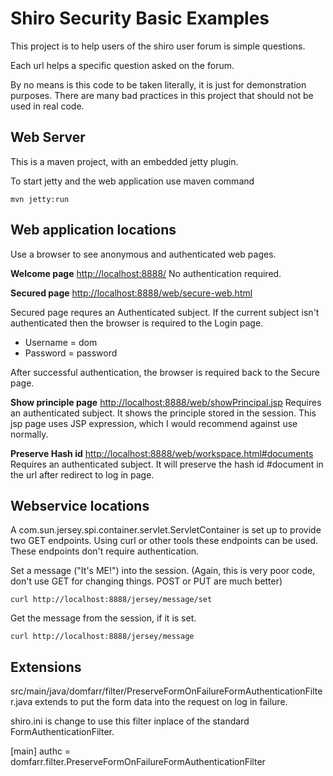 Shiro Security Basic Examples
=============================

This project is to help users of the shiro user forum is simple questions.

Each url helps a specific question asked on the forum.

By no means is this code to be taken literally, it is just for demonstration purposes. There are many bad practices in this project that should not be used in real code.


Web Server
----------

This is a maven project, with an embedded jetty plugin.

To start jetty and the web application use maven command

`mvn jetty:run`

Web application locations
-------------------------

Use a browser to see anonymous and authenticated web pages.

**Welcome page** [http://localhost:8888/](http://localhost:8888/) No authentication required.

**Secured page** [http://localhost:8888/web/secure-web.html](http://localhost:8888/web/secure-web.html) 

Secured page requres an Authenticated subject. If the current subject isn't authenticated then the browser is required to  the Login page. 

- Username = dom
- Password = password

After successful authentication, the browser is required back to the Secure page.

**Show principle page** [http://localhost:8888/web/showPrincipal.jsp](http://localhost:8888/web/showPrincipal.jsp) Requires an authenticated subject. It shows the principle stored in the session. This jsp page uses JSP expression, which I would recommend against use normally. 

**Preserve Hash id** [http://localhost:8888/web/workspace.html#documents](http://localhost:8888/web/workspace.html#documents) Requires an authenticated subject. It will preserve the hash id #document in the url after redirect to log in page.

Webservice locations
--------------------

A com.sun.jersey.spi.container.servlet.ServletContainer is set up to provide two GET endpoints. Using curl or other tools these endpoints can be used. These endpoints don't require authentication. 

Set a message ("It's ME!") into the session. (Again, this is very poor code, don't use GET for changing things. POST or PUT are much better)

`curl http://localhost:8888/jersey/message/set`

Get the message from the session, if it is set.

`curl http://localhost:8888/jersey/message`


Extensions
----------
src/main/java/domfarr/filter/PreserveFormOnFailureFormAuthenticationFilter.java extends to put the form data into the request on log in failure.

shiro.ini is change to use this filter inplace of the standard FormAuthenticationFilter.

[main]
authc = domfarr.filter.PreserveFormOnFailureFormAuthenticationFilter
